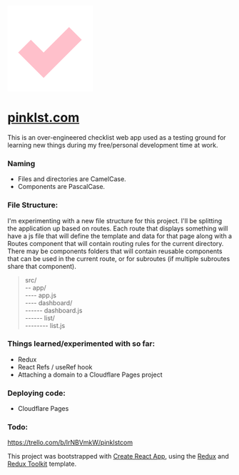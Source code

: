 ![checkmark logo](./public/logo192.png)
# [pinklst.com](https://pinklst.com/)

This is an over-engineered checklist web app used as a testing ground for learning new things during my free/personal development time at work.

### Naming
- Files and directories are CamelCase.
- Components are PascalCase.

### File Structure:
I'm experimenting with a new file structure for this project.
I'll be splitting the application up based on routes.
Each route that displays something will have a js file that will define the template and data for that page along with a Routes component that will contain routing rules for the current directory.
There may be components folders that will contain reusable components that can be used in the current route, or for subroutes (if multiple subroutes share that component).

> src/\
> -- app/\
> ---- app.js\
> ---- dashboard/\
> ------ dashboard.js\
> ------ list/\
> -------- list.js


### Things learned/experimented with so far:
- Redux
- React Refs / useRef hook
- Attaching a domain to a Cloudflare Pages project

### Deploying code:
- Cloudflare Pages

### Todo:
https://trello.com/b/lrNBVmkW/pinklstcom

This project was bootstrapped with [Create React App](https://github.com/facebook/create-react-app), using the [Redux](https://redux.js.org/) and [Redux Toolkit](https://redux-toolkit.js.org/) template.
